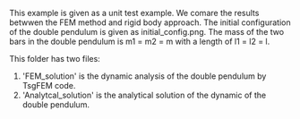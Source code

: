 This example is given as a unit test example. We comare the results betwwen the FEM method and rigid body approach. 
The initial configuration of the double pendulum is given as initial_config.png.
The mass of the two bars in the double pendulum is m1 = m2 = m with a length of l1 = l2 = l. 

This folder has two files:
1. 'FEM_solution' is the dynamic analysis of the double pendulum by TsgFEM code.
2. 'Analytcal_solution' is the analytical solution of the dynamic of the double pendulum.
